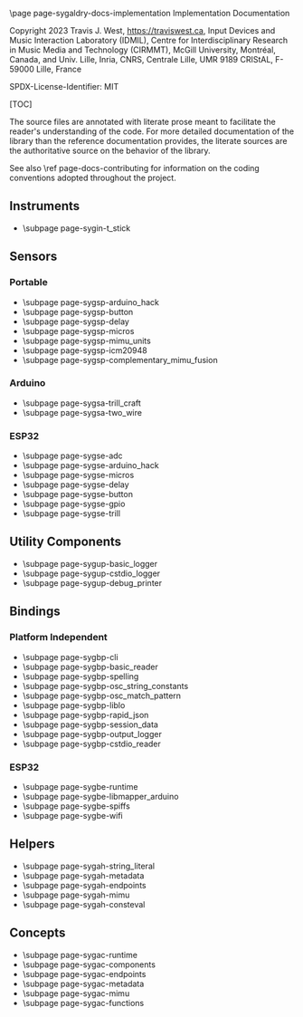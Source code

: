 \page page-sygaldry-docs-implementation Implementation Documentation

Copyright 2023 Travis J. West, https://traviswest.ca, Input Devices and Music
Interaction Laboratory (IDMIL), Centre for Interdisciplinary Research in Music
Media and Technology (CIRMMT), McGill University, Montréal, Canada, and Univ.
Lille, Inria, CNRS, Centrale Lille, UMR 9189 CRIStAL, F-59000 Lille, France

SPDX-License-Identifier: MIT

[TOC]

The source files are annotated with literate prose meant to facilitate the
reader's understanding of the code. For more detailed documentation of the
library than the reference documentation provides, the literate sources are
the authoritative source on the behavior of the library.

See also \ref page-docs-contributing for information on the coding conventions
adopted throughout the project.

## Instruments

- \subpage page-sygin-t_stick

## Sensors

### Portable

- \subpage page-sygsp-arduino_hack
- \subpage page-sygsp-button
- \subpage page-sygsp-delay
- \subpage page-sygsp-micros
- \subpage page-sygsp-mimu_units
- \subpage page-sygsp-icm20948
- \subpage page-sygsp-complementary_mimu_fusion

### Arduino

- \subpage page-sygsa-trill_craft
- \subpage page-sygsa-two_wire

### ESP32

- \subpage page-sygse-adc
- \subpage page-sygse-arduino_hack
- \subpage page-sygse-micros
- \subpage page-sygse-delay
- \subpage page-sygse-button
- \subpage page-sygse-gpio
- \subpage page-sygse-trill

## Utility Components

- \subpage page-sygup-basic_logger
- \subpage page-sygup-cstdio_logger
- \subpage page-sygup-debug_printer

## Bindings

### Platform Independent

- \subpage page-sygbp-cli
- \subpage page-sygbp-basic_reader
- \subpage page-sygbp-spelling
- \subpage page-sygbp-osc_string_constants
- \subpage page-sygbp-osc_match_pattern
- \subpage page-sygbp-liblo
- \subpage page-sygbp-rapid_json
- \subpage page-sygbp-session_data
- \subpage page-sygbp-output_logger
- \subpage page-sygbp-cstdio_reader

### ESP32

- \subpage page-sygbe-runtime
- \subpage page-sygbe-libmapper_arduino
- \subpage page-sygbe-spiffs
- \subpage page-sygbe-wifi

## Helpers

- \subpage page-sygah-string_literal
- \subpage page-sygah-metadata
- \subpage page-sygah-endpoints
- \subpage page-sygah-mimu
- \subpage page-sygah-consteval

## Concepts

- \subpage page-sygac-runtime
- \subpage page-sygac-components
- \subpage page-sygac-endpoints
- \subpage page-sygac-metadata
- \subpage page-sygac-mimu
- \subpage page-sygac-functions
